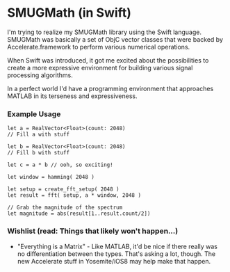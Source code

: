 # SMUGMath (in Swift)

I'm trying to realize my SMUGMath library using the Swift language. SMUGMath was basically a set of ObjC vector classes that were backed by Accelerate.framework to perform various numerical operations.

When Swift was introduced, it got me excited about the possibilities to create a more expressive environment for building various signal processing algorithms.

In a perfect world I'd have a programming environment that approaches MATLAB in its terseness and expressiveness.

### Example Usage

```
let a = RealVector<Float>(count: 2048)
// Fill a with stuff

let b = RealVector<Float>(count: 2048)
// Fill b with stuff

let c = a * b // ooh, so exciting!

let window = hamming( 2048 )

let setup = create_fft_setup( 2048 )
let result = fft( setup, a * window, 2048 )

// Grab the magnitude of the spectrum
let magnitude = abs(result[1..result.count/2])
```

### Wishlist (read: Things that likely won't happen...)

* "Everything is a Matrix" - Like MATLAB, it'd be nice if there really was no differentiation between the types. That's asking a lot, though. The new Accelerate stuff in Yosemite/iOS8 may help make that happen.

